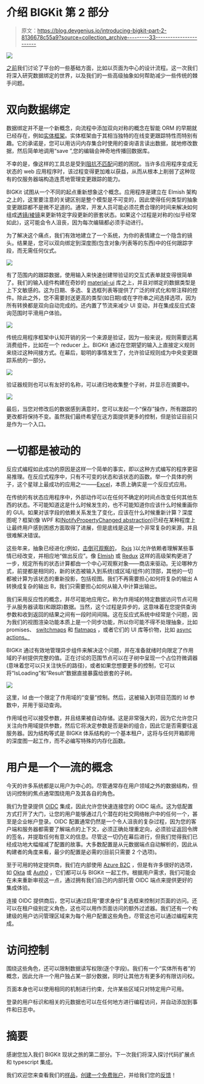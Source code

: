 # 介绍 BIGKit 第 2 部分

> 原文：<https://blog.devgenius.io/introducing-bigkit-part-2-8136678c55a9?source=collection_archive---------33----------------------->

![](img/80f95e05557e7d12c8bfec943b3ae746.png)

[之前](https://medium.com/dev-genius/introducing-bigkit-95dc874ee689)我们讨论了平台的一些基础方面，比如以页面为中心的设计流程。这一次我们将深入研究数据绑定的世界，以及我们的一些高级抽象如何帮助减少一些传统的棘手问题。

# 双向数据绑定

数据绑定并不是一个新概念，向流程中添加双向对称的概念在智能 ORM 的早期就已经存在，例如[实体框架](https://en.wikipedia.org/wiki/Entity_Framework)。实体框架由于其相当独特的在线变更跟踪特性而特别有趣。它的承诺是，您可以用访问内存集合时使用的查询语言读出数据，就地修改数据，然后简单地调用“save ”,您的编辑会神奇地传播回数据库。

不幸的是，像这样的工具总是受到[阻抗不匹配](https://en.wikipedia.org/wiki/Object-relational_impedance_mismatch#:~:text=The%20object%2Drelational%20impedance%20mismatch,oriented%20programming%20language%20or%20style%2C)问题的困扰。当许多应用程序变成无状态的 web 应用程序时，该过程变得更加难以获益，从而从根本上削弱了这种现有的仅服务器端构造连贯地管理变更跟踪的能力。

BIGKit 试图从一个不同的起点重新想象这个概念。应用程序是建立在 Elmish 架构之上的，这里要注意的关键区别是整个模型是不可变的，因此使得任何类型的抽象变更跟踪都不是微不足道的。通常，开发人员可能必须花费合理的时间来解决如何组成[透镜/棱镜](https://medium.com/@gcanti/introduction-to-optics-lenses-and-prisms-3230e73bfcfe)来更新特定字段更新的嵌套状态。如果这个过程是对称的(似乎经常如此)，这可能会令人沮丧，因为每次编辑都必须手动进行。

为了解决这个痛点，我们有效地建立了一个系统，为你的表情建立一个隐含的镜头。结果是，您可以双向绑定到深度图(包含对象/列表等的东西)中的任何跟踪字段，而无需任何仪式。

![](img/c5bbaa9acb2cc869e97b283ee8e28aba.png)

有了范围内的跟踪数据，使用输入来快速创建带验证的交互式表单就变得很简单了。我们的输入组件构建在奇妙的 [material-ui](https://material-ui.com/) 库之上，并且对绑定的数据类型是上下文敏感的。这为日期、多选、复选框列表等提供了广泛的样式化和带注释的控件。除此之外，您不需要封送更高的类型(如日期)或在字符串之间选择选项，因为所有转换都是双向自动完成的。还内置了节流来减少 UI 变动，并在集成反应式查询范围时平滑用户体验。

![](img/f5347d6d2af995f3c398dd2c885a0a63.png)

传统应用程序框架中认知开销的另一个来源是验证，因为一般来说，规则需要远离消费组件，比如在一个 reducer 上。BIGKit 通过在您期望的输入上直接定义规则来绕过这种间接方式。在幕后，聪明的事情发生了，允许验证规则成为中央变更跟踪系统的一部分。

![](img/cadfedee06f8f2ea56805387e507da85.png)

验证器规则也可以有友好的名称，可以递归地收集整个子树，并显示在摘要中。

![](img/80604ad5068747d7114f8f5f7105c2af.png)

最后，当您对修改后的数据感到满意时，您可以发起一个“保存”操作，所有跟踪的更改都将保持不变。虽然我们最终希望在这方面提供更多的控制，但是验证目前只是作为一个入口。

# 一切都是被动的

反应式编程如此成功的原因是这样一个简单的事实，即以这种方式编写的程序更容易推理。在反应式程序中，只有不可变的状态和该状态的函数。举一个具体的例子，这个星球上最成功的应用之一——[Excel](https://www.microsoft.com/en-gb/microsoft-365/excel?SilentAuth=1&wa=wsignin1.0)，本质上确实是一个反应式应用。

在传统的有状态应用程序中，外部动作可以在任何不确定的时间点改变任何其他东西的状态。不可能知道这是什么时候发生的，也不可能知道你应该什么时候重画你的 GUI。如果对该字段的依赖关系发生了变化，应该在什么时候重新计算？深度图呢？框架(像 WPF 和[INotifyPropertyChanged abstraction)](https://gunnarpeipman.com/inotifypropertychanged/)已经在某种程度上让最终用户感到困惑方面取得了进展，但是底线是这是一个非常复杂的来源，并且很难解决错误。

这些年来，抽象已经进化(例如，[击倒可观察的](https://knockoutjs.com/documentation/observables.html)， [Rxjs](https://rxjs-dev.firebaseapp.com/guide/overview) )以允许依赖者理解某些事情已经改变，并相应地“做出反应”。像 [Elmish](https://elmish.github.io/elmish/#:~:text=Elmish%20implements%20core%20abstractions%20that,as%20made%20famous%20by%20Elm.&text=This%20is%20a%20snapshot%20of,as%20an%20immutable%20data%20structure.) 或 [Redux](https://redux.js.org/) 这样的高级架构更进了一步，规定所有的状态计算都由一个中心可观察对象——商店来驱动。无论哪种方式，前提都是相同的，新的状态被输入到系统(或区域/组件)的顶部，其他的一切都被计算为该状态的重新投影，包括视图。我们不再需要担心如何将复杂的输出 A 转换成复杂的输出 B，我们只需要担心如何从输入中计算出输出。

我们采用反应性的概念，并尽可能地应用它。称为作用域的特定数据访问节点可用于从服务器读取(和跟踪)数据。当然，这个过程是异步的，这意味着在您提供查询参数和收到返回的结果之间有一段时间间隔。这在反应式系统中经常是个问题，因为我们的视图渲染功能本质上是一个同步功能，所以你可能不得不处理抽象，比如 promises、 [switchmaps](https://rxjs-dev.firebaseapp.com/api/operators/switchMap) 和 [flatmaps](https://rxjs-dev.firebaseapp.com/api/operators/flatMap) ，或者它们的 UI 库等价物，比如 [async actions。](https://redux.js.org/advanced/async-actions)

BIGKit 通过有效地管理异步组件来解决这个问题，并在准备就绪时向限定了作用域的子树提供完整的值。正在讨论的范围节点可以在子树中呈现一个占位符微调器(意味着您可以只关注快乐的路径)，或者如果您想要更多的控制，它可以将“IsLoading”和“Result”数据直接暴露给嵌套的子树。

![](img/ec49a2240478c112bd1e804911a966f6.png)

这里，Id 由一个限定了作用域的“变量”控制。然后，这被输入到项目范围的 Id 参数中，并用于驱动查询。

作用域也可以接受参数，并且结果被自动存储。这是非常强大的，因为它允许您只关注向作用域提供参数，然后它将决定参数是否是新的组合，因此它是否需要往返服务器。因为结构等式是 BIGKit 体系结构的一个基本租户，这将与任何开箱即用的深度图一起工作，而不必编写特殊的内存化函数。

# 用户是一个一流的概念

今天的许多系统都是以用户为中心的。尽管通常存在用户领域之外的数据结构，但访问控制的焦点通常围绕用户及其各自的角色。

我们为登录提供 [OIDC](https://en.wikipedia.org/wiki/OpenID_Connect) 集成，因此允许您快速连接您的 OIDC 端点。这为低配置方式打开了大门，让您的用户能够通过几个潜在的社交网络帐户中的任何一个，甚至是企业帐户登录。OIDC 配置通常仍然是一个令人沮丧的复杂过程，因为您的客户端和服务器都需要了解端点的上下文，必须正确处理重定向，必须验证返回令牌的签名，并提取任何有意义的信息。尽管这一切仍在幕后进行，但我们觉得我们已经成功地大幅缩减了配置的故事。大多数配置是从元数据端点自动解析的，因此从构建者的角度来看，最少的配置是必需的(目前只需要 2 个选项)。

至于可用的特定提供商，我们在内部使用 [Azure B2C](https://azure.microsoft.com/en-gb/pricing/details/active-directory-b2c/#:~:text=Azure%20Active%20Directory%20B2C%20is,facing%20web%20and%20mobile%20applications.&text=Built%20on%20an%20enterprise%2Dgrade,business%20and%20your%20consumers%20protected.) ，但是有许多很好的选项，如 [Okta](https://www.okta.com/?utm_campaign=search_google_emea_uki_ao_it_branded-okta_exact&utm_medium=cpc&utm_source=google&utm_term=okta&utm_page={url}&gclid=Cj0KCQjw0Mb3BRCaARIsAPSNGpW5mBi0UqhW1N-LEiQv9Zos9uCCBCRrZlXfB2Qb-Cd3mpSj-WyqQzIaAo4TEALw_wcB) 或 [Auth0](https://auth0.com/) ，它们都可以与 BIGKit 一起工作。根据用户需求，我们可能会在未来重新审视这一点，通过拥有我们自己的内部托管 OIDC 端点来提供更好的集成体验。

连接 OIDC 提供商后，您可以通过启用“要求身份”复选框来控制对页面的访问。还可以在租户级别定义角色，这也可以用作页面访问的额外过滤器。我们还有一个构建级的用户访问管理区域来为每个用户配置这些角色，尽管这也可以通过编程来完成。

# 访问控制

围绕这些角色，还可以限制数据读写权限(逐个字段)。我们有一个“实体所有者”的概念，因此允许一个用户独占某一部分数据，同时让其他方有更多的有限访问权。

页面本身也可以使用相同的机制进行约束，允许某些区域只对特定用户可用。

登录的用户标识和相关的元数据也可以在任何地方进行编程访问，并自动添加到事件和日志中。

# 摘要

感谢您加入我们 BIGKit 现状之旅的第二部分。下一次我们将深入探讨代码扩展点和 typescript 集成。

我们欢迎您来查看我们的[样品](https://documentation.leansquad.co.uk/demo/hello-world)，[创建一个免费账户](https://www.leansquad.co.uk/)，并给我们您的[反馈](https://request-features.leansquad.co.uk/)！